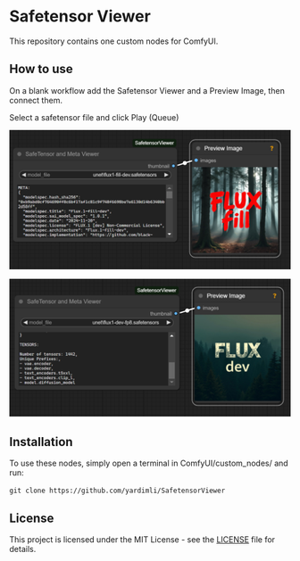 # Safetensor Viewer

This repository contains one custom nodes for ComfyUI.

## How to use

On a blank workflow add the Safetensor Viewer and a Preview Image, then connect them.

Select a safetensor file and click Play (Queue)

![preview](https://github.com/yardimli/SafetensorViewer/blob/main/images/1.png?raw=true)

![preview](https://github.com/yardimli/SafetensorViewer/blob/main/images/2.png?raw=true)

## Installation

To use these nodes, simply open a terminal in ComfyUI/custom_nodes/ and run:

`git clone https://github.com/yardimli/SafetensorViewer`

## License

This project is licensed under the MIT License - see the [LICENSE](LICENSE) file for details.
